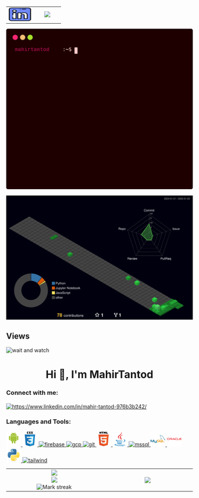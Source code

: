 <table width="120" align="center">
  <tr>  
    <td align="center" width="60">
      <a href="https://www.linkedin.com/in/mahir-tantod-976b3b242/?utm_source=share&utm_campaign=share_via&utm_content=profile&utm_medium=android_app
"><img src="https://raw.githubusercontent.com/8bithemant/8bithemant/master/linkedin.png?raw=true" height="36" width="65"></a>
    </td>
    <td align="center" width="60">
      <a href="mailto:tantodmahir@gmail.com"><img src="https://user-images.githubusercontent.com/29790345/184528214-8f168ffd-5a4c-4d30-8d6b-917568924fbb.png?raw=true" width="80"></a>
    </td>
  </tr>
</table>

![](https://raw.githubusercontent.com/mahirtantod/GitHub-Terminal/refs/heads/master/github_stats.svg)


![](https://raw.githubusercontent.com/mahirtantod/mahirtantod/refs/heads/main/profile-3d-contrib/profile-night-green.svg)












## Views
![wait and watch](https://count.getloli.com/@mahirtantod?name=mahirtantod&theme=moebooru&padding=7&offset=0&align=top&scale=1&pixelated=1&darkmode=auto)





<h1 align="center">Hi 👋, I'm MahirTantod</h1>


<h3 align="left">Connect with me:</h3>
<p align="left">
<a href="https://linkedin.com/in/https://www.linkedin.com/in/mahir-tantod-976b3b242/" target="blank"><img align="center" src="https://raw.githubusercontent.com/rahuldkjain/github-profile-readme-generator/master/src/images/icons/Social/linked-in-alt.svg" alt="https://www.linkedin.com/in/mahir-tantod-976b3b242/" height="30" width="40" /></a>
</p>

<h3 align="left">Languages and Tools:</h3>
<p align="left"> <a href="https://developer.android.com" target="_blank" rel="noreferrer"> <img src="https://raw.githubusercontent.com/devicons/devicon/master/icons/android/android-original-wordmark.svg" alt="android" width="40" height="40"/> </a> <a href="https://www.w3schools.com/css/" target="_blank" rel="noreferrer"> <img src="https://raw.githubusercontent.com/devicons/devicon/master/icons/css3/css3-original-wordmark.svg" alt="css3" width="40" height="40"/> </a> <a href="https://firebase.google.com/" target="_blank" rel="noreferrer"> <img src="https://www.vectorlogo.zone/logos/firebase/firebase-icon.svg" alt="firebase" width="40" height="40"/> </a> <a href="https://cloud.google.com" target="_blank" rel="noreferrer"> <img src="https://www.vectorlogo.zone/logos/google_cloud/google_cloud-icon.svg" alt="gcp" width="40" height="40"/> </a> <a href="https://git-scm.com/" target="_blank" rel="noreferrer"> <img src="https://www.vectorlogo.zone/logos/git-scm/git-scm-icon.svg" alt="git" width="40" height="40"/> </a> <a href="https://www.w3.org/html/" target="_blank" rel="noreferrer"> <img src="https://raw.githubusercontent.com/devicons/devicon/master/icons/html5/html5-original-wordmark.svg" alt="html5" width="40" height="40"/> </a> <a href="https://www.java.com" target="_blank" rel="noreferrer"> <img src="https://raw.githubusercontent.com/devicons/devicon/master/icons/java/java-original.svg" alt="java" width="40" height="40"/> </a> <a href="https://www.microsoft.com/en-us/sql-server" target="_blank" rel="noreferrer"> <img src="https://www.svgrepo.com/show/303229/microsoft-sql-server-logo.svg" alt="mssql" width="40" height="40"/> </a> <a href="https://www.mysql.com/" target="_blank" rel="noreferrer"> <img src="https://raw.githubusercontent.com/devicons/devicon/master/icons/mysql/mysql-original-wordmark.svg" alt="mysql" width="40" height="40"/> </a> <a href="https://www.oracle.com/" target="_blank" rel="noreferrer"> <img src="https://raw.githubusercontent.com/devicons/devicon/master/icons/oracle/oracle-original.svg" alt="oracle" width="40" height="40"/> </a> <a href="https://www.python.org" target="_blank" rel="noreferrer"> <img src="https://raw.githubusercontent.com/devicons/devicon/master/icons/python/python-original.svg" alt="python" width="40" height="40"/> </a> <a href="https://tailwindcss.com/" target="_blank" rel="noreferrer"> <img src="https://www.vectorlogo.zone/logos/tailwindcss/tailwindcss-icon.svg" alt="tailwind" width="40" height="40"/> </a> </p>
<table width="100">
<tr border="0">
<td align='center' width="510">
<!--🔝 Rank Gitthub Appearance-->
<img src="https://gh-readme-profile.vercel.app/api?username=mahirtantod&theme=highcontrast&border_width=0.1&photo_quality=100&format=svg&hide=issues&border_radius=17.5&hide_border=true&stroke_color=1F6FEB&bg_color=0D1117" />
<br>
 
<!--📏LINE-->
<!--<img src="https://www.animatedimages.org/data/media/562/animated-line-image-0447.gif" height="1" width="100%">-->
<img src="https://user-images.githubusercontent.com/73097560/115834477-dbab4500-a447-11eb-908a-139a6edaec5c.gif">
 
  </br>
<!--🏆 GitHub Streak-->
<img  alt="Mark streak" src="https://github-readme-streak-stats.herokuapp.com?user=mahirtantod&theme=highcontrast&hide_border=true" />
</td>
 
<td align='center' width="510">
<!--📙 Languages-->
<img  align="center"  src="https://github-readme-stats.vercel.app/api/top-langs/?username=mahirtantod&theme=highcontrast&hide_border=true&no-bg=true&no-frame=true&langs_count=6"/>
 
 
  </td>
</tr>
</table>



<!--<p><img align="left" src="https://github-readme-stats.vercel.app/api/top-langs?username=mahirtantod&show_icons=true&locale=en&layout=compact&theme=highcontrast" alt="mahirtantod" /></p>

<p>&nbsp;<img align="center" src="https://github-readme-stats.vercel.app/api?username=mahirtantod&show_icons=true&locale=en&theme=highcontrast" alt="mahirtantod" /></p>

<p><img align="center" src="https://github-readme-streak-stats.herokuapp.com?user=mahirtantod&theme=highcontrast" alt="mahirtantod" /></p>

-->
